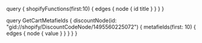 query {
  shopifyFunctions(first:10) {
    edges {
      node {
        id
        title
      }
    }
  }
}

query GetCartMetafields {
	discountNode(id: "gid://shopify/DiscountCodeNode/1495560225072") {
  	metafields(first: 10)
    {
      edges {
        node {
          value
        }
      }
    }
  }
}